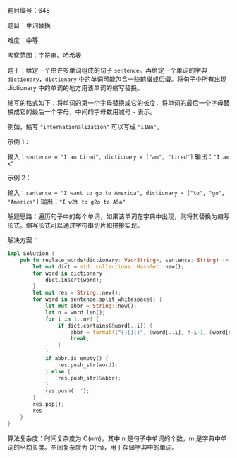 题目编号：648

题目：单词替换

难度：中等

考察范围：字符串、哈希表

题干：给定一个由许多单词组成的句子 `sentence`。再给定一个单词的字典 `dictionary`，`dictionary` 中的单词可能包含一些前缀或后缀。将句子中所有出现 dictionary 中的单词的地方用该单词的缩写替换。

缩写的格式如下：将单词的第一个字母替换成它的长度，将单词的最后一个字母替换成它的最后一个字母，中间的字母数用减号 `-` 表示。

例如，缩写 `"internationalization"` 可以写成 `"i18n"`。

示例 1：

输入：`sentence = "I am tired", dictionary = ["am", "tired"]`
输出：`"I am x"`

示例 2：

输入：`sentence = "I want to go to America", dictionary = ["to", "go", "America"]`
输出：`"I w2t to g2o to A5a"`

解题思路：遍历句子中的每个单词，如果该单词在字典中出现，则将其替换为缩写形式。缩写形式可以通过字符串切片和拼接实现。

解决方案：

```rust
impl Solution {
    pub fn replace_words(dictionary: Vec<String>, sentence: String) -> String {
        let mut dict = std::collections::HashSet::new();
        for word in dictionary {
            dict.insert(word);
        }
        let mut res = String::new();
        for word in sentence.split_whitespace() {
            let mut abbr = String::new();
            let n = word.len();
            for i in 1..n+1 {
                if dict.contains(&word[..i]) {
                    abbr = format!("{}{}{}", &word[..i], n-i-1, &word[n-1..]);
                    break;
                }
            }
            if abbr.is_empty() {
                res.push_str(word);
            } else {
                res.push_str(&abbr);
            }
            res.push(' ');
        }
        res.pop();
        res
    }
}
```

算法复杂度：时间复杂度为 O(nm)，其中 n 是句子中单词的个数，m 是字典中单词的平均长度。空间复杂度为 O(m)，用于存储字典中的单词。